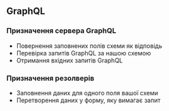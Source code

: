 ## GraphQL

### Призначення сервера GraphQL

-   Повернення заповнених полів схеми як відповідь
-   Перевірка запитів GraphQL за нашою схемою
-   Отримання вхідних запитів GraphQL

### Призначення резолверів

-   Заповнення даних для одного поля вашої схеми
-   Перетворення даних у форму, яку вимагає запит
